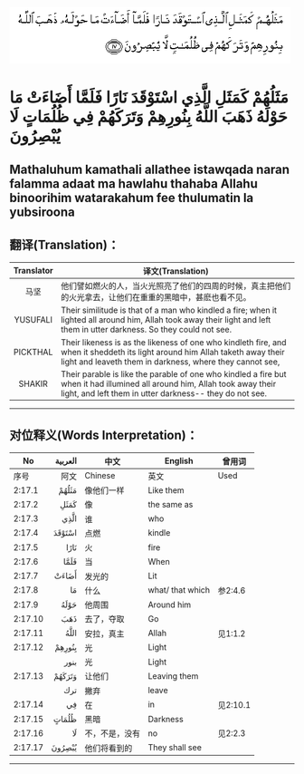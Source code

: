![002:017](images/002_017.gif)

#  مَثَلُهُمْ كَمَثَلِ الَّذِي اسْتَوْقَدَ نَارًا فَلَمَّا أَضَاءَتْ مَا حَوْلَهُ ذَهَبَ اللَّهُ بِنُورِهِمْ وَتَرَكَهُمْ فِي ظُلُمَاتٍ لَا يُبْصِرُونَ 

## Mathaluhum kamathali allathee istawqada naran falamma adaat ma hawlahu thahaba Allahu binoorihim watarakahum fee thulumatin la yubsiroona

## 翻译(Translation)：

| Translator | 译文(Translation)                                            |
|:----------:| ------------------------------------------------------------ |
| 马坚       | 他们譬如燃火的人，当火光照亮了他们的四周的时候，真主把他们的火光拿去，让他们在重重的黑暗中，甚麽也看不见。 |
| YUSUFALI   | Their similitude is that of a man who kindled a fire; when it lighted all around him, Allah took away their light and left them in utter darkness. So they could not see. |
| PICKTHAL   | Their likeness is as the likeness of one who kindleth fire, and when it sheddeth its light around him Allah taketh away their light and leaveth them in darkness, where they cannot see, |
| SHAKIR     | Their parable is like the parable of one who kindled a fire but when it had illumined all around him, Allah took away their light, and left them in utter darkness-- they do not see. |

---

## 对位释义(Words Interpretation)：

| No      | العربية | 中文           | English          | 曾用词   |
| ------- | ------: | -------------- | ---------------- | -------- |
| 序号    |    阿文 | Chinese        | 英文             | Used     |
| 2:17.1  |   مَثَلُهُمْ | 像他们一样     | Like them        |          |
| 2:17.2  |    كَمَثَلِ | 像             | the same as      |          |
| 2:17.3  |    الَّذِي | 谁             | who              |          |
| 2:17.4  |  اسْتَوْقَدَ | 点燃           | kindle           |          |
| 2:17.5  |    نَارًا | 火             | fire             |          |
| 2:17.6  |    فَلَمَّا | 当             | When             |          |
| 2:17.7  |   أَضَاءَتْ | 发光的         | Lit              |          |
| 2:17.8  |      مَا | 什么           | what/ that which | 参2:4.6  |
| 2:17.9  |    حَوْلَهُ | 他周围         | Around him       |          |
| 2:17.10 |     ذَهَبَ | 去了，夺取     | Go               |          |
| 2:17.11 |    اللَّهُ | 安拉，真主     | Allah            | 见1:1.2  |
| 2:17.12 |  بِنُورِهِمْ | 光             | Light            |          |
|         |    بنور | 光             | Light            |          |
| 2:17.13 |  وَتَرَكَهُمْ | 让他们         | Leaving them     |          |
|         |     ترك | 撇弃           | leave            |          |
| 2:17.14 |      فِي | 在             | in               | 见2:10.1 |
| 2:17.15 |   ظُلُمَاتٍ | 黑暗           | Darkness         |          |
| 2:17.16 |      لَا | 不，不是，没有 | no               | 见2:2.3  |
| 2:17.17 |  يُبْصِرُونَ | 他们将看到的   | They shall see   |          |

---
